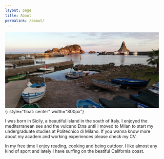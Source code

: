 ```yaml
---
layout: page
title: About
permalink: /about/
---
```

![](/images/pic/trezza.JPG){: style="float: center" width="800px"}

I was born in Sicily, a beautiful island in the south of Italy. 
I enjoyed the mediterranean see and the vulcano Etna until I moved to Milan to start my undergraduate studies at Politecnico di Milano. If you wanna know more about my academ and working experiences please check my CV.

In my free time I enjoy reading, cooking and being outdoor. I like almost any kind of sport and lately I have surfing on the beatiful California coast.




[jekyll-organization]: https://github.com/jekyll
